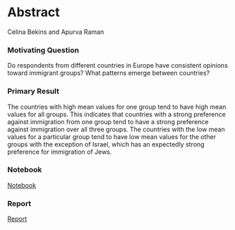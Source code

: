# Abstract
Celina Bekins and Apurva Raman

### Motivating Question
Do respondents from different countries in Europe have consistent opinions toward immigrant groups? What patterns emerge between countries?

### Primary Result
The countries with high mean values for one group tend to have high mean values for all groups. This indicates that countries with a strong preference against immigration from one group tend to have a strong preference against immigration over all three groups.
The countries with the low mean values for a particular group tend to have low mean values for the other groups with the exception of Israel, which has an expectedly strong preference for immigration of Jews.

### Notebook
[Notebook](https://github.com/apurvaraman/DataScienceReport1/blob/master/Report1_Final.ipynb)

### Report

[Report](https://github.com/apurvaraman/DataScienceReport1/blob/master/ESS_immigration.md)
